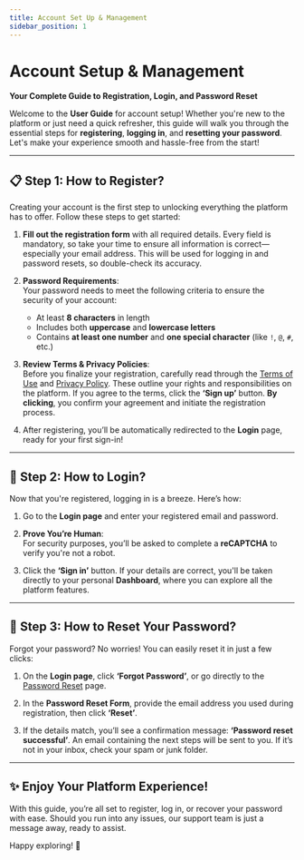 ```yaml
---
title: Account Set Up & Management
sidebar_position: 1
---
```


# Account Setup & Management  
**Your Complete Guide to Registration, Login, and Password Reset**

Welcome to the **User Guide** for account setup! Whether you're new to the platform or just need a quick refresher, this guide will walk you through the essential steps for **registering**, **logging in**, and **resetting your password**. Let's make your experience smooth and hassle-free from the start!

---

## 📋 Step 1: How to Register?  

Creating your account is the first step to unlocking everything the platform has to offer. Follow these steps to get started:

1. **Fill out the registration form** with all required details. Every field is mandatory, so take your time to ensure all information is correct—especially your email address. This will be used for logging in and password resets, so double-check its accuracy.
   
2. **Password Requirements**:  
   Your password needs to meet the following criteria to ensure the security of your account:
   - At least **8 characters** in length
   - Includes both **uppercase** and **lowercase letters**
   - Contains **at least one number** and **one special character** (like `!`, `@`, `#`, etc.)

3. **Review Terms & Privacy Policies**:  
   Before you finalize your registration, carefully read through the [Terms of Use](#) and [Privacy Policy](#). These outline your rights and responsibilities on the platform. If you agree to the terms, click the **‘Sign up’** button. **By clicking**, you confirm your agreement and initiate the registration process.

4. After registering, you’ll be automatically redirected to the **Login** page, ready for your first sign-in!

---

## 🔑 Step 2: How to Login?  

Now that you're registered, logging in is a breeze. Here’s how:

1. Go to the **Login page** and enter your registered email and password.
   
2. **Prove You’re Human**:  
   For security purposes, you’ll be asked to complete a **reCAPTCHA** to verify you're not a robot.

3. Click the **‘Sign in’** button. If your details are correct, you'll be taken directly to your personal **Dashboard**, where you can explore all the platform features.

---

## 🔐 Step 3: How to Reset Your Password?  

Forgot your password? No worries! You can easily reset it in just a few clicks:

1. On the **Login page**, click **‘Forgot Password’**, or go directly to the [Password Reset](https://app.mayadataprivacy.eu/forgotPassword) page.

2. In the **Password Reset Form**, provide the email address you used during registration, then click **‘Reset’**.

3. If the details match, you’ll see a confirmation message: **‘Password reset successful’**. An email containing the next steps will be sent to you. If it’s not in your inbox, check your spam or junk folder.

---

## ✨ Enjoy Your Platform Experience!  

With this guide, you’re all set to register, log in, or recover your password with ease. Should you run into any issues, our support team is just a message away, ready to assist.  

Happy exploring! 🌟